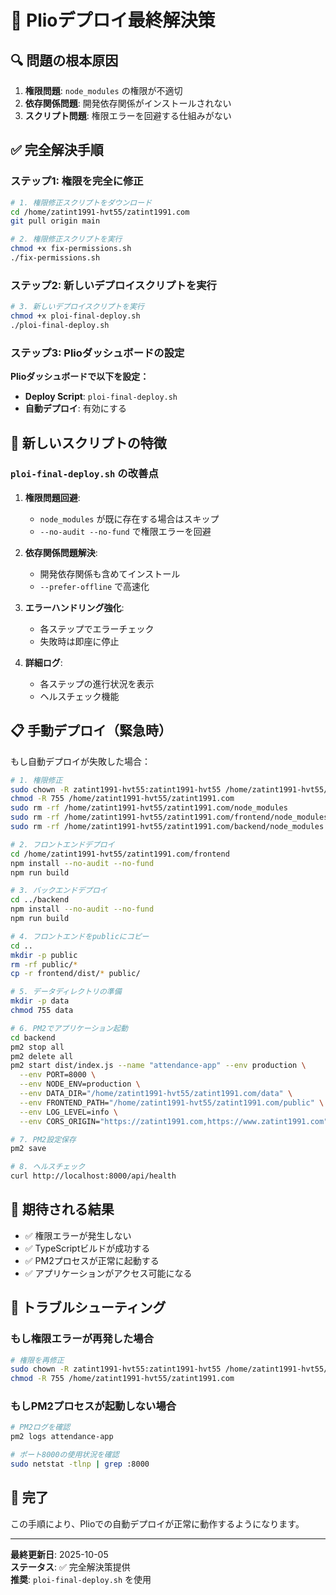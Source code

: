 # 🚀 Plioデプロイ最終解決策

## 🔍 問題の根本原因

1. **権限問題**: `node_modules` の権限が不適切
2. **依存関係問題**: 開発依存関係がインストールされない
3. **スクリプト問題**: 権限エラーを回避する仕組みがない

## ✅ 完全解決手順

### ステップ1: 権限を完全に修正

```bash
# 1. 権限修正スクリプトをダウンロード
cd /home/zatint1991-hvt55/zatint1991.com
git pull origin main

# 2. 権限修正スクリプトを実行
chmod +x fix-permissions.sh
./fix-permissions.sh
```

### ステップ2: 新しいデプロイスクリプトを実行

```bash
# 3. 新しいデプロイスクリプトを実行
chmod +x ploi-final-deploy.sh
./ploi-final-deploy.sh
```

### ステップ3: Plioダッシュボードの設定

**Plioダッシュボードで以下を設定：**

- **Deploy Script**: `ploi-final-deploy.sh`
- **自動デプロイ**: 有効にする

## 🔧 新しいスクリプトの特徴

### `ploi-final-deploy.sh` の改善点

1. **権限問題回避**:
   - `node_modules` が既に存在する場合はスキップ
   - `--no-audit --no-fund` で権限エラーを回避

2. **依存関係問題解決**:
   - 開発依存関係も含めてインストール
   - `--prefer-offline` で高速化

3. **エラーハンドリング強化**:
   - 各ステップでエラーチェック
   - 失敗時は即座に停止

4. **詳細ログ**:
   - 各ステップの進行状況を表示
   - ヘルスチェック機能

## 📋 手動デプロイ（緊急時）

もし自動デプロイが失敗した場合：

```bash
# 1. 権限修正
sudo chown -R zatint1991-hvt55:zatint1991-hvt55 /home/zatint1991-hvt55/zatint1991.com
chmod -R 755 /home/zatint1991-hvt55/zatint1991.com
sudo rm -rf /home/zatint1991-hvt55/zatint1991.com/node_modules
sudo rm -rf /home/zatint1991-hvt55/zatint1991.com/frontend/node_modules
sudo rm -rf /home/zatint1991-hvt55/zatint1991.com/backend/node_modules

# 2. フロントエンドデプロイ
cd /home/zatint1991-hvt55/zatint1991.com/frontend
npm install --no-audit --no-fund
npm run build

# 3. バックエンドデプロイ
cd ../backend
npm install --no-audit --no-fund
npm run build

# 4. フロントエンドをpublicにコピー
cd ..
mkdir -p public
rm -rf public/*
cp -r frontend/dist/* public/

# 5. データディレクトリの準備
mkdir -p data
chmod 755 data

# 6. PM2でアプリケーション起動
cd backend
pm2 stop all
pm2 delete all
pm2 start dist/index.js --name "attendance-app" --env production \
  --env PORT=8000 \
  --env NODE_ENV=production \
  --env DATA_DIR="/home/zatint1991-hvt55/zatint1991.com/data" \
  --env FRONTEND_PATH="/home/zatint1991-hvt55/zatint1991.com/public" \
  --env LOG_LEVEL=info \
  --env CORS_ORIGIN="https://zatint1991.com,https://www.zatint1991.com"

# 7. PM2設定保存
pm2 save

# 8. ヘルスチェック
curl http://localhost:8000/api/health
```

## 🎯 期待される結果

- ✅ 権限エラーが発生しない
- ✅ TypeScriptビルドが成功する
- ✅ PM2プロセスが正常に起動する
- ✅ アプリケーションがアクセス可能になる

## 📝 トラブルシューティング

### もし権限エラーが再発した場合

```bash
# 権限を再修正
sudo chown -R zatint1991-hvt55:zatint1991-hvt55 /home/zatint1991-hvt55/zatint1991.com
chmod -R 755 /home/zatint1991-hvt55/zatint1991.com
```

### もしPM2プロセスが起動しない場合

```bash
# PM2ログを確認
pm2 logs attendance-app

# ポート8000の使用状況を確認
sudo netstat -tlnp | grep :8000
```

## 🚀 完了

この手順により、Plioでの自動デプロイが正常に動作するようになります。

---

**最終更新日**: 2025-10-05  
**ステータス**: ✅ 完全解決策提供  
**推奨**: `ploi-final-deploy.sh` を使用

